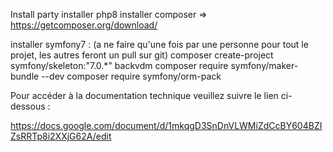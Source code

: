 Install party
installer php8
installer composer => https://getcomposer.org/download/

installer symfony7 :
(a ne faire qu'une fois par une personne pour tout le projet, les autres feront un pull sur git)
composer create-project symfony/skeleton:"7.0.*" backvdm
composer require symfony/maker-bundle --dev
composer require symfony/orm-pack


Pour accéder à la documentation technique veuillez suivre le lien ci-dessous : 

https://docs.google.com/document/d/1mkqgD3SnDnVLWMiZdCcBY604BZIZsRRTp8i2XXjG62A/edit

